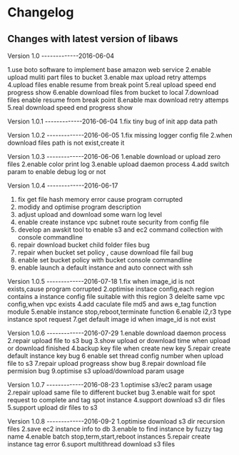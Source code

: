 Changelog
=========

Changes with latest version of libaws
----------------------------------------------

Version 1.0 -------------2016-06-04

1.use boto software to implement base amazon web service
2.enable upload muliti part files to bucket
3.enable max upload retry attemps
4.upload files enable resume from break point
5.real upload speed end progress show
6.enable download files from bucket to local
7.download files enable resume from break point
8.enable max download retry attemps
5.real download speed end progress show



Version 1.0.1 -------------2016-06-04
1.fix tiny bug of init app data path

Version 1.0.2 -------------2016-06-05
1.fix missing logger config file 
2.when download files path is not exist,create it

Version 1.0.3 -------------2016-06-06
1.enable download or upload zero files
2.enable color print log
3.enable upload daemon process
4.add switch param to enable debug log or not 

Version 1.0.4 -------------2016-06-17
1. fix get file hash memory error cause program corrupted
2. modidy and optimise program description
3. adjust upload and download some warn log level 
4. enable create instance vpc subnet route security from config file
5. develop an awskit tool to enable s3 and ec2 command collection with console commandline
6. repair download bucket child folder files bug
7. repair when bucket set policy , cause download file fail bug
8. enable set bucket policy with bucket console commandline
9. enable launch a default instance and auto connect with ssh


Version 1.0.5 -------------2016-07-18
1.fix when image_id is not exists,cause program corrupted 
2.optimise instace config,each region contains a instance config file suitable with this region
3 delelte same vpc config,when vpc exists
4.add caculate file md5 and aws e_tag function module
5.enable instance stop,reboot,terminate function
6.enable i2,r3 type instance spot request
7.get default image id when image_id is not exist

Version 1.0.6 -------------2016-07-29
1.enable download daemon process
2.repair upload file to s3 bug
3.show upload or download time when upload or download finished
4.backup key file when create new key 
5.repair create default instance key bug
6 enable set thread config number when upload file to s3
7.repair upload progreass show bug
8.repair download file permision bug
9.optimise s3 upload/download param usage

Version 1.0.7 -------------2016-08-23
1.optimise s3/ec2 param usage
2.repair upload same file to different bucket bug
3.enable wait for spot request to complete and tag spot instance
4.support download s3 dir files
5.support upload dir files to s3

Version 1.0.8 -------------2016-09-2
1.optimise download s3 dir recursion files
2.save ec2 instance info to db
3.enable to find instance by fuzzy tag name
4.enable batch stop,term,start,reboot instances
5.repair create instance tag error
6.suport multithread download s3 files
